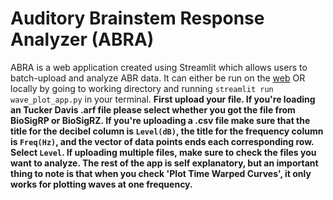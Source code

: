 # Auditory Brainstem Response Analyzer (ABRA)
ABRA is a web application created using Streamlit which allows users to batch-upload and analyze ABR data.
It can either be run on the [web](ucsdabranalysis.streamlit.app)
OR
locally by going to working directory and running `streamlit run wave_plot_app.py` in your terminal.
<b>
First upload your file. If you're loading an Tucker Davis .arf file please select whether you got the file from BioSigRP or BioSigRZ. If you're uploading a .csv file make sure that the title for the decibel column is `Level(dB)`, the title for the frequency column is `Freq(Hz)`, and the vector of data points ends each corresponding row. Select `Level`. If uploading multiple files, make sure to check the files you want to analyze. The rest of the app is self explanatory, but an important thing to note is that when you check 'Plot Time Warped Curves', it only works for plotting waves at one frequency.
